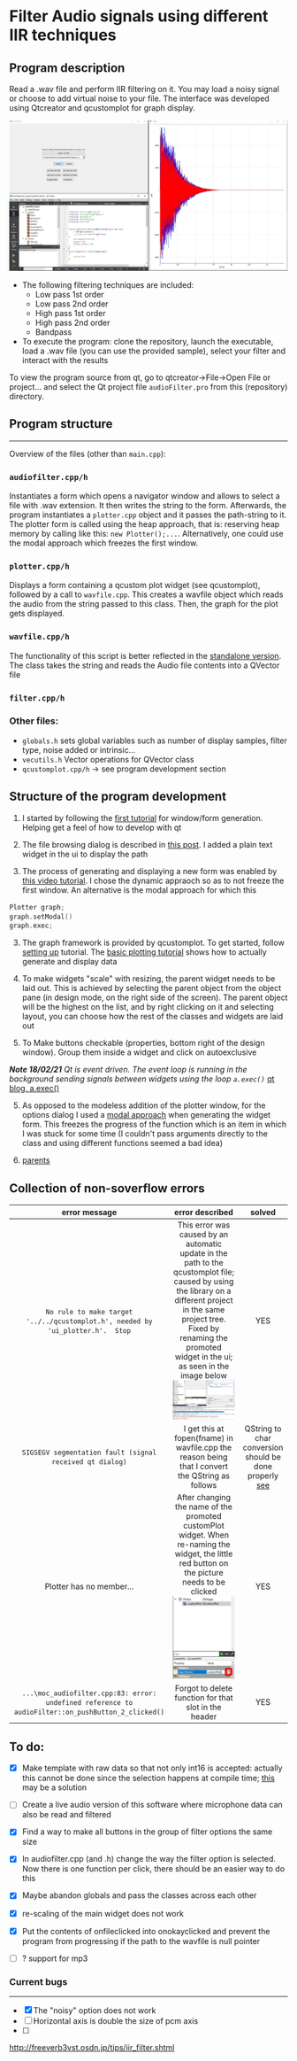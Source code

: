 # Filter Audio signals using different IIR techniques

## Program description

Read a .wav file and perform IIR filtering on it. You may load a noisy signal or choose to add virtual noise to your file. The interface was developed using Qtcreator and qcustomplot for graph display. 


![sample_1](images/sample1.JPG)

- The following filtering techniques are included:
  - Low pass 1st order
  - Low pass 2nd order
  - High pass 1st order
  - High pass 2nd order
  - Bandpass
- To execute the program: clone the repository, launch the executable, load a .wav file (you can use the provided sample), select your filter and interact with the results

To view the program source from qt, go to qtcreator->File->Open File or project... and select the Qt project file `audioFilter.pro` from this (repository) directory.



## Program structure
---
Overview of the files (other than `main.cpp`):

### `audiofilter.cpp/h`
Instantiates a form which opens a navigator window and allows to select a file with .wav extension. It then writes the string to the form. Afterwards, the program instantiates a `plotter.cpp` object and it passes the path-string to it. The plotter form is called using the heap approach, that is: reserving heap memory by calling like this:  `new Plotter();...`. Alternatively, one could use the modal approach which freezes the first window.

### `plotter.cpp/h`
Displays a form containing a qcustom plot widget (see qcustomplot), followed by a call to `wavfile.cpp`. This creates a wavfile object which reads the audio from the string passed to this class. Then, the graph for the plot gets displayed.  

### `wavfile.cpp/h`
The functionality of this script is better reflected in the [standalone version](wav_standalone/wav_standalone.cpp). The class takes the string and reads the Audio file contents into a QVector file

### `filter.cpp/h`

### Other files:
- `globals.h` sets global variables such as number of display samples, filter type, noise added or intrinsic...
- `vecutils.h` Vector operations for QVector class
- `qcustomplot.cpp/h` -> see program development section












## Structure of the program development

1. I started by following the [first tutorial](https://doc.qt.io/qtcreator/creator-writing-program.html) for window/form generation. Helping get a feel of how to develop with qt

2. The file browsing dialog is described in [this post](https://stackoverflow.com/questions/5602798/how-to-launch-a-file-browser-in-a-qt-application). I added a plain text widget in the ui to display the path

3. The process of generating and displaying a new form was enabled by [this video tutorial](https://www.youtube.com/watch?v=VigUMAfE2q4&ab_channel=ProgrammingKnowledge). I chose the dynamic appraoch so as to not freeze the first window. An alternative is the modal approach for which this 
``` c++
Plotter graph;
graph.setModal()
graph.exec;
 ```

3. The graph framework is provided by qcustomplot. To get started, follow [setting up](https://www.qcustomplot.com/index.php/tutorials/settingup) tutorial. The [basic plotting tutorial](https://www.qcustomplot.com/index.php/tutorials/basicplotting) shows how to actually generate and display data


3. To make widgets "scale" with resizing, the parent widget needs to be laid out. This is achieved by selecting the parent object from the object pane (in design mode, on the right side of the screen). The parent object will be the highest on the list, and by right clicking on it and selecting layout, you can choose how the rest of the classes and widgets are laid out

4. To Make buttons checkable (properties, bottom right of the design window). Group them inside a widget and click on autoexclusive

_**Note 18/02/21**_ _Qt is event driven. The event loop is running in the background sending signals between widgets using the loop `a.exec()`_ [qt blog, a.exec()](https://forum.qt.io/topic/77706/when-will-a-widget-show-up-after-calling-show-or-after-entering-its-paint-event/6)

5. As opposed to the modeless addition of the plotter window, for the options dialog I used a [modal approach](https://doc.qt.io/qt-5/qdialog.html) when generating the widget form. This freezes the progress of the function which is an item in which I was stuck for some time (I couldn't pass arguments directly to the class and using different functions seemed a bad idea)

6. [parents](https://doc.qt.io/archives/qt-4.8/objecttrees.html)

## Collection of non-soverflow errors

|error message|error described|solved|
|:---:|:---:|:---:|
| `No rule to make target '../../qcustomplot.h', needed by 'ui_plotter.h'.  Stop`|This error was caused by an automatic update in the path to the qcustomplot file; caused by using the library on a different project in the same project tree. Fixed by renaming the promoted widget in the ui; as seen in the image below ![norulemaketarget](images/err_no_rule_to_make_target.JPG) | YES |
| `SIGSEGV segmentation fault (signal received qt dialog)` | I get this at fopen(fname) in wavfile.cpp the reason being that I convert the QString as follows | QString to char conversion should be done properly [see](https://stackoverflow.com/questions/2523765/qstring-to-char-conversion) |
| Plotter has no member... | After changing the name of the promoted customPlot widget. When re-naming the widget, the little red button on the picture needs to be clicked ![err2](images/error_2.JPG) | YES |  
| `...\moc_audiofilter.cpp:83: error: undefined reference to audioFilter::on_pushButton_2_clicked()` | Forgot to delete function for that slot in the header| YES |


## To do:
- [x] Make template with raw data so that not only int16 is accepted: actually this cannot be done since the selection happens at compile time; [this](https://stackoverflow.com/questions/495021/why-can-templates-only-be-implemented-in-the-header-file?rq=1) may be a solution 
- [ ] Create a live audio version of this software where microphone data can also be read and filtered
- [x] Find a way to make all buttons in the group of filter options the same size
- [x] In audiofilter.cpp (and .h) change the way the filter option is selected. Now there is one function per click, there should be an easier way to do this
- [x] Maybe abandon globals and pass the classes across each other
- [x] re-scaling of the main widget does not work
- [x] Put the contents of onfileclicked into onokayclicked and prevent the program from progressing if the path to the wavfile is null pointer
- [ ] ? support for mp3


### Current bugs
---
- [x] The "noisy" option does not work
- [ ] Horizontal axis is double the size of pcm axis
- [ ] 










http://freeverb3vst.osdn.jp/tips/iir_filter.shtml

